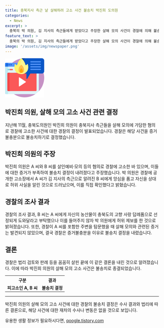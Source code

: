 ```yaml
---
title: 충북지사 측근 날 살해하려 고소 사건 불송치 박진희 도의원
categories:
  - News
excerpt: >
  충북의 박 의원, 김 지사의 측근들에게 받았다고 주장한 살해 모의 사건이 경찰에 의해 불송치됐다. 박 의원은 살해 모의 내용을 경찰에 제출했지만, 조사 결과 이는 허위 제보로 드러났다. 살해 모의 정황은 발견되지 않았고, 경찰은 꼼꼼한 법리 검토 끝에 해당 사건을 불송치로 결정했다. 살해 모의 주장이 사실로 입증되지 않은 상황이다.
feature_text: >
  충북의 박 의원, 김 지사의 측근들에게 받았다고 주장한 살해 모의 사건이 경찰에 의해 불송치됐다. 박 의원은 살해 모의 내용을 경찰에 제출했지만, 조사 결과 이는 허위 제보로 드러났다. 살해 모의 정황은 발견되지 않았고, 경찰은 꼼꼼한 법리 검토 끝에 해당 사건을 불송치로 결정했다. 살해 모의 주장이 사실로 입증되지 않은 상황이다.
image: '/assets/img/newspaper.png'
---
```


<p><img src="/assets/img/news.png" alt="rentncar 속보" /></p>

<h2>박진희 의원, 살해 모의 고소 사건 관련 결정</h2>

<p data-ke-size="size16">지난해 11월, 충북도의원인 박진희 의원이 충북지사 측근들을 살해 모의에 가담한 혐의로 경찰에 고소한 사건에 대한 경찰의 결정이 발표되었습니다. 경찰은 해당 사건을 증거불충분으로 불송치하기로 결정했습니다.</p>

<h2 data-ke-size="size26">박진희 의원의 주장</h2>

<p data-ke-size="size16">박진희 의원은 A 씨와 B 씨를 살인예비·모의 등의 혐의로 경찰에 고소한 바 있으며, 이들에 대한 증거가 부족하여 불송치 결정이 내려졌다고 주장했습니다. 박 의원은 경찰에 공개한 고소장에서 A 씨가 김 지사의 측근으로 알려진 B 씨에게 앙심을 품고 자신을 상대로 허위 사실을 알린 것으로 드러났으며, 이를 직접 확인했다고 밝혔습니다.</p>

<h2 data-ke-size="size26">경찰의 조사 결과</h2>

<p data-ke-size="size16">경찰의 조사 결과, B 씨는 A 씨에게 자신의 농산물이 충북도의 고향 사랑 답례품으로 선정되게 도와달라고 부탁했으나 이를 들어주지 않자 박 의원에게 허위 제보를 한 것으로 밝혀졌습니다. 또한, 경찰이 A 씨를 포함한 주변을 탐문했을 때 살해 모의와 관련된 증거는 발견되지 않았으며, 결국 경찰은 증거불충분을 이유로 불송치 결정을 내렸습니다.</p>

<h2 data-ke-size="size26">결론</h2>

<p data-ke-size="size16">경찰은 법리 검토와 판례 등을 꼼꼼히 살핀 끝에 이 같은 결론을 내린 것으로 알려졌습니다. 이에 따라 박진희 의원의 살해 모의 고소 사건은 불송치로 종결되었습니다.</p>

<table>
    <tr>
        <th>구분</th>
        <th>결과</th>
    </tr>
    <tr>
        <td style="text-align: center; height: 17px;"><b>피고소인 A, B 씨</b></td>
        <td style="text-align: center; height: 17px;"><b>불송치 결정</b></td>
    </tr>
</table>

<hr>

<p data-ke-size="size16">박진희 의원의 살해 모의 고소 사건에 대한 경찰의 불송치 결정은 수사 결과와 법리에 따른 결론으로, 해당 사건에 대한 재차의 수사나 변동은 없을 것으로 보입니다.</p>
유용한 생활 정보가 필요하시다면, <a href="https://qoogle.tistory.com" rel="dofollow">qoogle.tistory.com</a>


